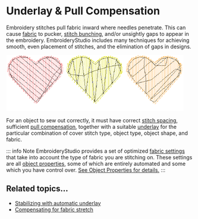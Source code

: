 # Underlay & Pull Compensation

Embroidery stitches pull fabric inward where needles penetrate. This can cause [fabric](../../glossary/glossary) to pucker, [stitch bunching](../../glossary/glossary#stitch-bunching), and/or unsightly gaps to appear in the embroidery. EmbroideryStudio includes many techniques for achieving smooth, even placement of stitches, and the elimination of gaps in designs.

![underlays00001.png](assets/underlays00001.png)

For an object to sew out correctly, it must have correct [stitch spacing](../../glossary/glossary#stitch-spacing), sufficient [pull compensation](../../glossary/glossary#pull-compensation), together with a suitable [underlay](../../glossary/glossary#underlay) for the particular combination of cover stitch type, object type, object shape, and fabric.

::: info Note
EmbroideryStudio provides a set of optimized [fabric settings](../../glossary/glossary#fabric-settings) that take into account the type of fabric you are stitching on. These settings are all [object properties](../../glossary/glossary#object-properties), some of which are entirely automated and some which you have control over. [See Object Properties for details.](../../Digitizing/properties/Object_Properties)
:::

## Related topics...

- [Stabilizing with automatic underlay](Stabilizing_with_automatic_underlay)
- [Compensating for fabric stretch](Compensating_for_fabric_stretch)
